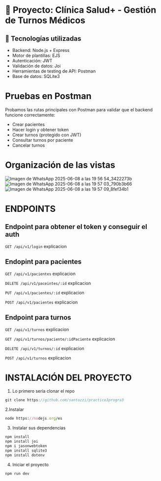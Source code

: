 # 🏥 Proyecto: Clínica Salud+ - Gestión de Turnos Médicos

## 🔧 Tecnologías utilizadas

- Backend: Node.js + Express
- Motor de plantillas: EJS
- Autenticación: JWT
- Validación de datos: Joi
- Herramientas de testing de API: Postman
- Base de datos: SQLite3 

# Pruebas en Postman
Probamos las rutas principales con Postman para validar que el backend funcione correctamente:

- Crear pacientes
- Hacer login y obtener token
- Crear turnos (protegido con JWT)
- Consultar turnos por paciente
- Cancelar turnos

# Organización de las vistas

![Imagen de WhatsApp 2025-06-08 a las 19 56 54_3422273b](https://github.com/user-attachments/assets/41e87e84-26e0-4e37-a5fc-d13c549135e4)
![Imagen de WhatsApp 2025-06-08 a las 19 57 03_790b3b66](https://github.com/user-attachments/assets/453259f3-c603-45c4-ad0e-a89a3de5d1c8)
![Imagen de WhatsApp 2025-06-08 a las 19 57 09_8fef34b1](https://github.com/user-attachments/assets/8cf5f4cc-e489-4347-9592-d233f26be266)

# ENDPOINTS

## Endpoint para obtener el token y conseguir el auth

`GET /api/v1/login`
<imagen> explicacion


## Endopint para **pacientes**

`GET /api/v1/pacientes`
<imagen> explicacion

`DELETE /api/v1/paceintes/:id`
<imagen> explicacion

`PUT /api/v1/pacientes/:id`
<imagen> explicacion

`POST /api/v1/pacientes`
<imagen> explicacion


## Endpoint para **turnos**

`GET /api/v1/turnos`
<imagen> explicacion

`GET /api/v1/turnos/paciente/:idPaciente`
<imagen> explicacion

`DELETE /api/v1/turnos/:id`
<imagen> explicacion

`POST /api/v1/turnos`
<imagen> explicacion



# INSTALACIÓN DEL PROYECTO

1. Lo primero seria clonar el repo

```js
git clone https://github.com/santozzi/practico3progra3
```

2.Instalar

```ruby
node https://nodejs.org/es
```

3. Instalar sus dependencias

```ruby
npm install
npm install joi
npm i jasonwebtoken
npm install sqlite3
npm install dotenv
```

4. Iniciar el proyecto

```ruby
npm run dev
```

